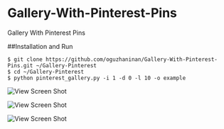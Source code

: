 # Gallery-With-Pinterest-Pins
Gallery With Pinterest Pins

##Installation and Run
```
$ git clone https://github.com/oguzhaninan/Gallery-With-Pinterest-Pins.git ~/Gallery-Pinterest
$ cd ~/Gallery-Pinterest
$ python pinterest_gallery.py -i 1 -d 0 -l 10 -o example
```

![View Screen Shot](https://github.com/oguzhaninan/Gallery-With-Pinterest-Pins/blob/master/Screenshot.png)

![View Screen Shot](https://github.com/oguzhaninan/Gallery-With-Pinterest-Pins/blob/master/Screenshot2.png)

![View Screen Shot](https://github.com/oguzhaninan/Gallery-With-Pinterest-Pins/blob/master/Screenshot3.png)
